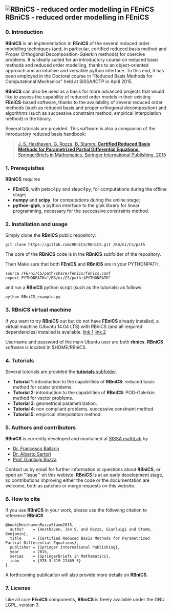 ## ![RBniCS - reduced order modelling in FEniCS](https://gitlab.com/RBniCS/RBniCS/raw/master/doc/rbnics-logo-small.png "RBniCS - reduced order modelling in FEniCS") RBniCS - reduced order modelling in FEniCS ##

### 0. Introduction
**RBniCS** is an implementation in **FEniCS** of the several reduced order modelling techniques (and, in particular, certified reduced basis method and Proper Orthogonal Decomposition-Galerkin methods) for coercive problems. It is ideally suited for an introductory course on reduced basis methods and reduced order modelling, thanks to an object-oriented approach and an intuitive and versatiile python interface. To this end, it has been employed in the Doctoral course in "Reduced Basis Methods for Computational Mechanics" held at SISSA/ICTP in April 2015.

**RBniCS** can also be used as a basis for more advanced projects that would like to assess the capability of reduced order models in their existing **FEniCS**-based software, thanks to the availability of several reduced order methods (such as reduced basis and proper orthogonal decomposition) and algorithms (such as successive constraint method, empirical interpolation method) in the library.

Several tutorials are provided. This software is also a companion of the introductory reduced basis handbook: 

> [J. S. Hesthaven, G. Rozza, B. Stamm. **Certified Reduced Basis Methods for Parametrized Partial Differential Equations**. SpringerBriefs in Mathematics. Springer International Publishing, 2015](http://www.springer.com/us/book/9783319224695)

### 1. Prerequisites
**RBniCS** requires
* **FEniCS**, with petsc4py and slepc4py, for computations during the offline stage;
* **numpy** and **scipy**, for computations during the online stage;
* **python-glpk**, a python interface to the glpk library for linear programming, necessary for the successive constraints method.

### 2. Installation and usage
Simply clone the **RBniCS** public repository:
```
git clone https://gitlab.com/RBniCS/RBniCS.git /RB/ni/CS/path
```
The core of the **RBniCS** code is in the **RBniCS** subfolder of the repository.

Then Make sure that both **FEniCS** and **RBniCS** are in your PYTHONPATH,
```
source /FE/ni/CS/path/share/fenics/fenics.conf
export PYTHONPATH="/RB/ni/CS/path:$PYTHONPATH"
```
and run a **RBniCS** python script (such as the tutorials) as follows:
```
python RBniCS_example.py
```

### 3. RBniCS virtual machine
If you want to try **RBniCS** out but do not have **FEniCS** already installed, a virtual machine (Ubuntu 14.04 LTS) with RBniCS (and all required dependencies) installed is available. [link 1](http://1drv.ms/1LZq4VI) [link 2](https://drive.google.com/file/d/0B3Jdl3uI0HHPTUNBTzZrcU1QT0k/view?usp=sharing) 

Username and password of the main Ubuntu user are both **rbnics**. **RBniCS** software is located in $HOME/RBniCS.

### 4. Tutorials
Several tutorials are provided the [**tutorials** subfolder](https://gitlab.com/RBniCS/RBniCS/tree/master/tutorials).
* **Tutorial 1**: introduction to the capabilities of **RBniCS**: reduced basis method for scalar problems.
* **Tutorial 2**: introduction to the capabilities of **RBniCS**: POD-Galerkin method for vector problems.
* **Tutorial 3**: geometrical parametrization.
* **Tutorial 4**: non compliant problems, successive constraint method.
* **Tutorial 5**: empirical interpolation method.

### 5. Authors and contributors
**RBniCS** is currently developed and mantained at [SISSA mathLab](http://mathlab.sissa.it/) by
* [Dr. Francesco Ballarin](mailto:francesco.ballarin@sissa.it)
* [Dr. Alberto Sartori](mailto:alberto.sartori@sissa.it)
* [Prof. Gianluigi Rozza](mailto:gianluigi.rozza@sissa.it)

Contact us by email for further information or questions about **RBniCS**, or open an ''Issue'' on this webiste. **RBniCS** is at an early development stage, so contributions improving either the code or the documentation are welcome, both as patches or merge requests on this website.

### 6. How to cite
If you use **RBniCS** in your work, please use the following citation to reference **RBniCS**
```
@book{HesthavenRozzaStamm2015,
  author    = {Hesthaven, Jan S. and Rozza, Gianluigi and Stamm, Benjamin},
  title     = {Certified Reduced Basis Methods for Parametrized Partial Differential Equations},
  publisher = {Springer International Publishing},
  year      = 2015,
  series    = {SpringerBriefs in Mathematics},
  isbn      = {978-3-319-22469-5}
}
```

A forthcoming publication will also provide more details on **RBniCS**.

### 7. License
Like all core **FEniCS** components, **RBniCS** is freely available under the GNU LGPL, version 3.
